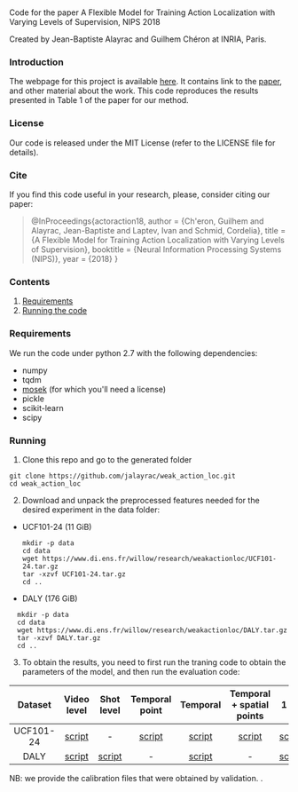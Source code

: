 # 
Code for the paper A Flexible Model for Training Action Localization with Varying Levels of Supervision, NIPS 2018

Created by Jean-Baptiste Alayrac and Guilhem Chéron at INRIA, Paris.

### Introduction

The webpage for this project is available [here](https://www.di.ens.fr/willow/research/weakactionloc/). It contains link to the [paper](https://arxiv.org/abs/1806.11328), and other material about the work.
This code reproduces the results presented in Table 1 of the paper for our method.

### License

Our code is released under the MIT License (refer to the LICENSE file for details).

### Cite

If you find this code useful in your research, please, consider citing our paper:

>@InProceedings{actoraction18,
>         author  = {Ch\'eron, Guilhem and Alayrac, Jean-Baptiste and Laptev, Ivan and Schmid, Cordelia},
>         title   = {A Flexible Model for Training Action Localization with Varying Levels of Supervision},
>         booktitle = {Neural Information Processing Systems (NIPS)},
>        year    = {2018}
>         }

### Contents

  1. [Requirements](#requirements)
  2. [Running the code](#running)

### Requirements

We run the code under python 2.7 with the following dependencies:

* numpy
* tqdm
* [mosek](https://docs.mosek.com/8.1/pythonapi/install-interface.html) (for which you'll need a license)
* pickle
* scikit-learn
* scipy

### Running

1) Clone this repo and go to the generated folder
  ```Shell
  git clone https://github.com/jalayrac/weak_action_loc.git
  cd weak_action_loc
  ```

2) Download and unpack the preprocessed features needed for the desired experiment in the data folder:

* UCF101-24 (11 GiB)
  ```Shell
  mkdir -p data
  cd data
  wget https://www.di.ens.fr/willow/research/weakactionloc/UCF101-24.tar.gz
  tar -xzvf UCF101-24.tar.gz
  cd ..
  ```

* DALY (176 GiB)
```Shell
  mkdir -p data
  cd data
  wget https://www.di.ens.fr/willow/research/weakactionloc/DALY.tar.gz
  tar -xzvf DALY.tar.gz
  cd ..
```

3) To obtain the results, you need to first run the traning code to obtain the parameters of the model, and then run the evaluation code:

|  Dataset  |                                            Video level                                           |                                         Shot level                                         |                                          Temporal point                                         |                                            Temporal                                           |                                      Temporal + spatial points                                     |                                           1 BB                                           |                                       Temp. + 1 BB                                       |                                         Temp. + 3 BBs                                         |                                            Fully supervised                                           |
|:---------:|:------------------------------------------------------------------------------------------------:|:------------------------------------------------------------------------------------------:|:-----------------------------------------------------------------------------------------------:|:---------------------------------------------------------------------------------------------:|:--------------------------------------------------------------------------------------------------:|:----------------------------------------------------------------------------------------:|:----------------------------------------------------------------------------------------:|:---------------------------------------------------------------------------------------------:|:-----------------------------------------------------------------------------------------------------:|
| UCF101-24 | [script](https://github.com/jalayrac/weakactionloc/blob/master/scripts/UCF101-24/video_level.sh) |                                              -                                             | [script](https://github.com/jalayrac/weakactionloc/blob/master/scripts/UCF101-24/temp_point.sh) | [script](https://github.com/jalayrac/weakactionloc/blob/master/scripts/UCF101-24/temporal.sh) | [script](https://github.com/jalayrac/weakactionloc/blob/master/scripts/UCF101-24/temp_sppoints.sh) | [script](https://github.com/jalayrac/weakactionloc/blob/master/scripts/UCF101-24/1BB.sh) | [script](https://github.com/jalayrac/weakactionloc/blob/master/scripts/UCF101-24/1BB.sh) | [script](https://github.com/jalayrac/weakactionloc/blob/master/scripts/UCF101-24/temp_3BB.sh) | [script](https://github.com/jalayrac/weakactionloc/blob/master/scripts/UCF101-24/fully_supervised.sh) |
|    DALY   |    [script](https://github.com/jalayrac/weakactionloc/blob/master/scripts/DALY/video_level.sh)   | [script](https://github.com/jalayrac/weakactionloc/blob/master/scripts/DALY/shot_level.sh) |                                                -                                                |    [script](https://github.com/jalayrac/weakactionloc/blob/master/scripts/DALY/temporal.sh)   |                                                  -                                                 |    [script](https://github.com/jalayrac/weakactionloc/blob/master/scripts/DALY/1BB.sh)   |    [script](https://github.com/jalayrac/weakactionloc/blob/master/scripts/DALY/1BB.sh)   |    [script](https://github.com/jalayrac/weakactionloc/blob/master/scripts/DALY/temp_3BB.sh)   |                                                   -                                                   |


NB: we provide the calibration files that were obtained by validation. .

